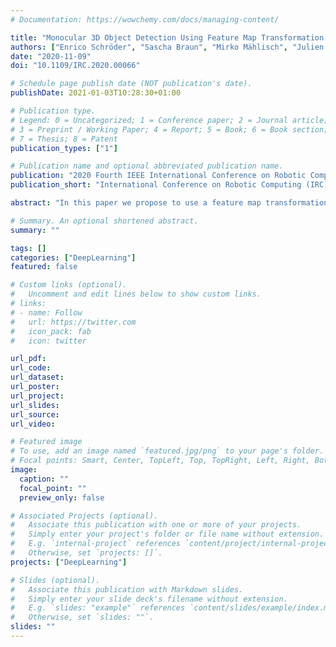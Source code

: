 ```yaml
---
# Documentation: https://wowchemy.com/docs/managing-content/

title: "Monocular 3D Object Detection Using Feature Map Transformation: Towards Learning Perspective-Invariant Scene Representations"
authors: ["Enrico Schröder", "Sascha Braun", "Mirko Mählisch", "Julien Vitay", "Fred H. Hamker"]
date: "2020-11-09"
doi: "10.1109/IRC.2020.00066"

# Schedule page publish date (NOT publication's date).
publishDate: 2021-01-03T10:28:30+01:00

# Publication type.
# Legend: 0 = Uncategorized; 1 = Conference paper; 2 = Journal article;
# 3 = Preprint / Working Paper; 4 = Report; 5 = Book; 6 = Book section;
# 7 = Thesis; 8 = Patent
publication_types: ["1"]

# Publication name and optional abbreviated publication name.
publication: "2020 Fourth IEEE International Conference on Robotic Computing (IRC)"
publication_short: "International Conference on Robotic Computing (IRC)"

abstract: "In this paper we propose to use a feature map transformation network for the task of monocular 3D object detection. Given a monocular camera image, the transformation network encodes features of the scene in an abstract, perspective-invariant latent representation. This latent representation can then be decoded into a bird's-eye view representation to estimate objects' position and rotation in 3D space. In our experiments on the Kitti object detection dataset we show that our model is able to learn to estimate objects' 3D position from a monocular camera image alone without having any explicit geometric model or other prior information on how to perform the transformation. While performing slightly worse than networks which are purpose-built for this task, our approach allows feeding the same bird's-eye view object detection network with input data from different sensor modalities. This can increase redundancy in a safety-critical environment. We present additional experiments to gain insight into the properties of the learned perspective-invariant abstract scene representation."

# Summary. An optional shortened abstract.
summary: ""

tags: []
categories: ["DeepLearning"]
featured: false

# Custom links (optional).
#   Uncomment and edit lines below to show custom links.
# links:
# - name: Follow
#   url: https://twitter.com
#   icon_pack: fab
#   icon: twitter

url_pdf:
url_code:
url_dataset:
url_poster:
url_project:
url_slides:
url_source:
url_video:

# Featured image
# To use, add an image named `featured.jpg/png` to your page's folder. 
# Focal points: Smart, Center, TopLeft, Top, TopRight, Left, Right, BottomLeft, Bottom, BottomRight.
image:
  caption: ""
  focal_point: ""
  preview_only: false

# Associated Projects (optional).
#   Associate this publication with one or more of your projects.
#   Simply enter your project's folder or file name without extension.
#   E.g. `internal-project` references `content/project/internal-project/index.md`.
#   Otherwise, set `projects: []`.
projects: ["DeepLearning"]

# Slides (optional).
#   Associate this publication with Markdown slides.
#   Simply enter your slide deck's filename without extension.
#   E.g. `slides: "example"` references `content/slides/example/index.md`.
#   Otherwise, set `slides: ""`.
slides: ""
---
```

